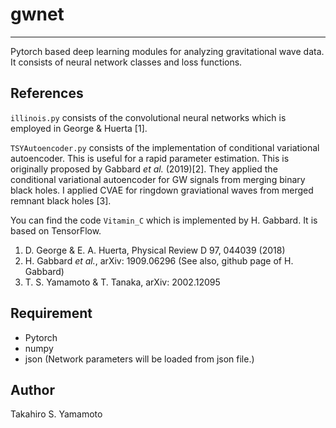 # gwnet
---
Pytorch based deep learning modules for analyzing gravitational wave data.
It consists of neural network classes and loss functions.


## References
```illinois.py``` consists of the convolutional neural networks which is employed in George \& Huerta [1].

```TSYAutoencoder.py``` consists of the implementation of conditional variational autoencoder. This is useful for a rapid parameter estimation. This is originally proposed by Gabbard *et al.* (2019)[2]. They applied the conditional variational autoencoder for GW signals from merging binary black holes. I applied CVAE for ringdown graviational waves from merged remnant black holes [3].

You can find the code ```Vitamin_C``` which is implemented by H. Gabbard. It is based on TensorFlow.


1. D. George \& E. A. Huerta, Physical Review D 97, 044039 (2018)
1. H. Gabbard *et al.*, arXiv: 1909.06296 (See also, github page of H. Gabbard)
1. T. S. Yamamoto \& T. Tanaka, arXiv: 2002.12095


## Requirement
- Pytorch
- numpy
- json (Network parameters will be loaded from json file.)

## Author
Takahiro S. Yamamoto
